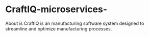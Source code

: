 # CraftIQ-microservices-
About is CraftIQ is an manufacturing software system designed to streamline and optimize manufacturing processes.
